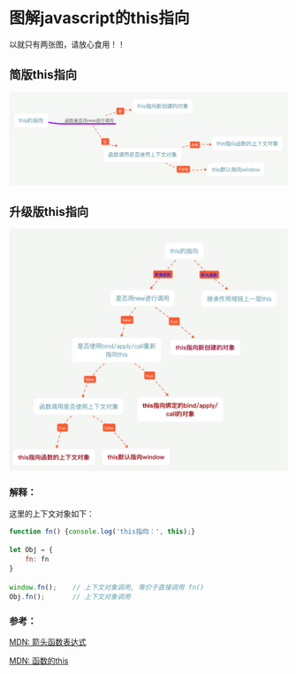 
# 图解javascript的this指向

以就只有两张图，请放心食用！！

## 简版this指向
![](https://raw.githubusercontent.com/AttemptWeb/Record/master/Img/1568171213364.jpg)

## 升级版this指向
![](https://raw.githubusercontent.com/AttemptWeb/Record/master/Img/1568272846327.jpg)

### **解释：**
这里的上下文对象如下：
```javascript
function fn() {console.log('this指向：', this);}

let Obj = {
    fn: fn
}

window.fn();    // 上下文对象调用, 等价于直接调用 fn()
Obj.fn();       // 上下文对象调用
```
### 参考：

[MDN: 箭头函数表达式](https://developer.mozilla.org/zh-CN/docs/Web/JavaScript/Reference/Functions/Arrow_functions)

[MDN: 函数的this](https://developer.mozilla.org/zh-CN/docs/Web/JavaScript/Reference/Operators/this)

